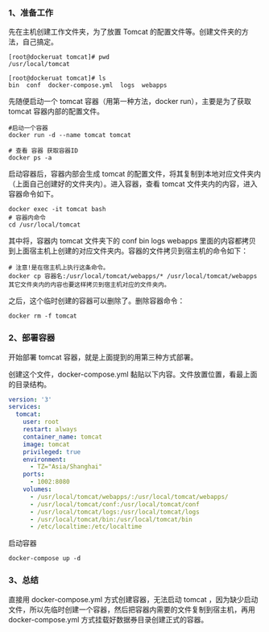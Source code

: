 ### 1、准备工作
先在主机创建工作文件夹，为了放置 Tomcat 的配置文件等。创建文件夹的方法，自己搞定。

```
[root@dockeruat tomcat]# pwd
/usr/local/tomcat
 
[root@dockeruat tomcat]# ls
bin  conf  docker-compose.yml  logs  webapps
```

先随便启动一个 tomcat 容器（用第一种方法，docker run），主要是为了获取 tomcat 容器内部的配置文件。

```
#启动一个容器
docker run -d --name tomcat tomcat
```

```
# 查看 容器 获取容器ID
docker ps -a
```

启动容器后，容器内部会生成 tomcat 的配置文件，将其复制到本地对应文件夹内（上面自己创建好的文件夹内）。进入容器，查看 tomcat 文件夹内的内容，进入容器命令如下。

```
docker exec -it tomcat bash
# 容器内命令
cd /usr/local/tomcat
```

其中将，容器内 tomcat 文件夹下的 conf bin logs webapps 里面的内容都拷贝到上面宿主机上创建的对应文件夹内。容器的文件拷贝到宿主机的命令如下：

```
# 注意!是在宿主机上执行这条命令。
docker cp 容器名:/usr/local/tomcat/webapps/* /usr/local/tomcat/webapps
其它文件夹内的内容也要这样拷贝到宿主机对应的文件夹内。
```

之后，这个临时创建的容器可以删除了。删除容器命令：

```
docker rm -f tomcat
```

### 2、部署容器

开始部署 tomcat 容器，就是上面提到的用第三种方式部署。

创建这个文件，docker-compose.yml 黏贴以下内容。文件放置位置，看最上面的目录结构。

```yml
version: '3'
services:
  tomcat:
    user: root
    restart: always
    container_name: tomcat
    image: tomcat
    privileged: true
    environment:
      - TZ="Asia/Shanghai"
    ports:
      - 1002:8080
    volumes:
      - /usr/local/tomcat/webapps/:/usr/local/tomcat/webapps/
      - /usr/local/tomcat/conf:/usr/local/tomcat/conf
      - /usr/local/tomcat/logs:/usr/local/tomcat/logs
      - /usr/local/tomcat/bin:/usr/local/tomcat/bin
      - /etc/localtime:/etc/localtime
```

启动容器

```
docker-compose up -d
```

### 3、总结
直接用 docker-compose.yml 方式创建容器，无法启动 tomcat ，因为缺少启动文件，所以先临时创建一个容器，然后把容器内需要的文件复制到宿主机，再用 docker-compose.yml 方式挂载好数据券目录创建正式的容器。